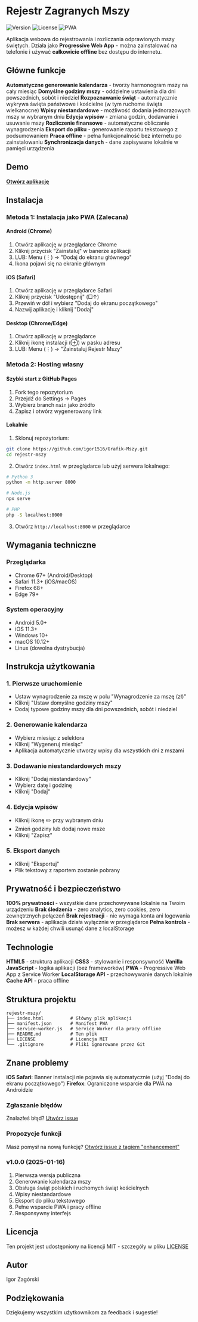 # Rejestr Zagranych Mszy

![Version](https://img.shields.io/badge/version-1.0.0-blue.svg)
![License](https://img.shields.io/badge/license-MIT-green.svg)
![PWA](https://img.shields.io/badge/PWA-enabled-orange.svg)

Aplikacja webowa do rejestrowania i rozliczania odprawionych mszy świętych. Działa jako **Progressive Web App** - można zainstalować na telefonie i używać **całkowicie offline** bez dostępu do internetu.

## Główne funkcje

**Automatyczne generowanie kalendarza** - tworzy harmonogram mszy na cały miesiąc
**Domyślne godziny mszy** - oddzielne ustawienia dla dni powszednich, sobót i niedziel
**Rozpoznawanie świąt** - automatycznie wykrywa święta państwowe i kościelne (w tym ruchome święta wielkanocne)
**Wpisy niestandardowe** - możliwość dodania jednorazowych mszy w wybranym dniu
**Edycja wpisów** - zmiana godzin, dodawanie i usuwanie mszy
**Rozliczenie finansowe** - automatyczne obliczanie wynagrodzenia
**Eksport do pliku** - generowanie raportu tekstowego z podsumowaniem
**Praca offline** - pełna funkcjonalność bez internetu po zainstalowaniu
**Synchronizacja danych** - dane zapisywane lokalnie w pamięci urządzenia

## Demo

[**Otwórz aplikację**](https://igor1516.github.io/Grafik-Mszy/)

## Instalacja

### Metoda 1: Instalacja jako PWA (Zalecana)

#### Android (Chrome)
1. Otwórz aplikację w przeglądarce Chrome
2. Kliknij przycisk "Zainstaluj" w banerze aplikacji
3. LUB: Menu (⋮) → "Dodaj do ekranu głównego"
4. Ikona pojawi się na ekranie głównym

#### iOS (Safari)
1. Otwórz aplikację w przeglądarce Safari
2. Kliknij przycisk "Udostępnij" (□↑)
3. Przewiń w dół i wybierz "Dodaj do ekranu początkowego"
4. Nazwij aplikację i kliknij "Dodaj"

#### Desktop (Chrome/Edge)
1. Otwórz aplikację w przeglądarce
2. Kliknij ikonę instalacji (⊕) w pasku adresu
3. LUB: Menu (⋮) → "Zainstaluj Rejestr Mszy"

### Metoda 2: Hosting własny

#### Szybki start z GitHub Pages
1. Fork tego repozytorium
2. Przejdź do Settings → Pages
3. Wybierz branch `main` jako źródło
4. Zapisz i otwórz wygenerowany link

#### Lokalnie
1. Sklonuj repozytorium:
```bash
git clone https://github.com/igor1516/Grafik-Mszy.git
cd rejestr-mszy
```

2. Otwórz `index.html` w przeglądarce lub użyj serwera lokalnego:
```bash
# Python 3
python -m http.server 8000

# Node.js
npx serve

# PHP
php -S localhost:8000
```

3. Otwórz `http://localhost:8000` w przeglądarce

## Wymagania techniczne

### Przeglądarka
- Chrome 67+ (Android/Desktop)
- Safari 11.3+ (iOS/macOS)
- Firefox 68+
- Edge 79+

### System operacyjny
- Android 5.0+
- iOS 11.3+
- Windows 10+
- macOS 10.12+
- Linux (dowolna dystrybucja)

## Instrukcja użytkowania

### 1. Pierwsze uruchomienie
- Ustaw wynagrodzenie za mszę w polu "Wynagrodzenie za mszę (zł)"
- Kliknij "Ustaw domyślne godziny mszy"
- Dodaj typowe godziny mszy dla dni powszednich, sobót i niedziel

### 2. Generowanie kalendarza
- Wybierz miesiąc z selektora
- Kliknij "Wygeneruj miesiąc"
- Aplikacja automatycznie utworzy wpisy dla wszystkich dni z mszami

### 3. Dodawanie niestandardowych mszy
- Kliknij "Dodaj niestandardowy"
- Wybierz datę i godzinę
- Kliknij "Dodaj"

### 4. Edycja wpisów
- Kliknij ikonę ✏️ przy wybranym dniu
- Zmień godziny lub dodaj nowe msze
- Kliknij "Zapisz"

### 5. Eksport danych
- Kliknij "Eksportuj"
- Plik tekstowy z raportem zostanie pobrany

## Prywatność i bezpieczeństwo

**100% prywatności** - wszystkie dane przechowywane lokalnie na Twoim urządzeniu
**Brak śledzenia** - zero analytics, zero cookies, zero zewnętrznych połączeń
**Brak rejestracji** - nie wymaga konta ani logowania
**Brak serwera** - aplikacja działa wyłącznie w przeglądarce
**Pełna kontrola** - możesz w każdej chwili usunąć dane z localStorage

## Technologie

**HTML5** - struktura aplikacji
**CSS3** - stylowanie i responsywność
**Vanilla JavaScript** - logika aplikacji (bez frameworków)
**PWA** - Progressive Web App z Service Worker
**LocalStorage API** - przechowywanie danych lokalnie
**Cache API** - praca offline

## Struktura projektu
```
rejestr-mszy/
├── index.html          # Główny plik aplikacji
├── manifest.json       # Manifest PWA
├── service-worker.js   # Service Worker dla pracy offline
├── README.md           # Ten plik
├── LICENSE             # Licencja MIT
└── .gitignore          # Pliki ignorowane przez Git
```

## Znane problemy
**iOS Safari**: Banner instalacji nie pojawia się automatycznie (użyj "Dodaj do ekranu początkowego")
**Firefox**: Ograniczone wsparcie dla PWA na Androidzie

### Zgłaszanie błędów
Znalazłeś błąd? [Utwórz issue](https://github.com/igor1516/Grafik-Mszy/issues)

### Propozycje funkcji
Masz pomysł na nową funkcję? [Otwórz issue z tagiem "enhancement"](https://github.com/igor1516/Grafik-Mszy/issues)

### v1.0.0 (2025-01-16)
1. Pierwsza wersja publiczna
2. Generowanie kalendarza mszy
3. Obsługa świąt polskich i ruchomych świąt kościelnych
4. Wpisy niestandardowe
5. Eksport do pliku tekstowego
6. Pełne wsparcie PWA i pracy offline
7. Responsywny interfejs

## Licencja

Ten projekt jest udostępniony na licencji MIT - szczegóły w pliku [LICENSE](LICENSE)

## Autor

Igor Zagórski

## Podziękowania

Dziękujemy wszystkim użytkownikom za feedback i sugestie!
```




